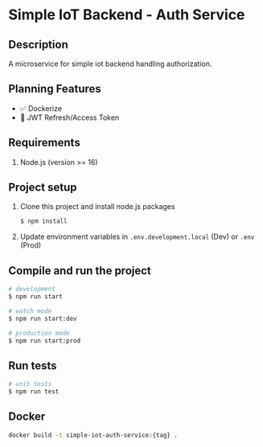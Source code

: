 # Simple IoT Backend - Auth Service

## Description

A microservice for simple iot backend handling authorization.

## Planning Features

- :white_check_mark: Dockerize
- :black_square_button: JWT Refresh/Access Token

## Requirements

1. Node.js (version >= 16)

## Project setup

1. Clone this project and install node.js packages

    ```bash
    $ npm install
    ```

2. Update environment variables in `.env.development.local` (Dev) or `.env` (Prod)

## Compile and run the project

```bash
# development
$ npm run start

# watch mode
$ npm run start:dev

# production mode
$ npm run start:prod
```

## Run tests

```bash
# unit tests
$ npm run test
```

## Docker

```bash
docker build -t simple-iot-auth-service:{tag} .
```